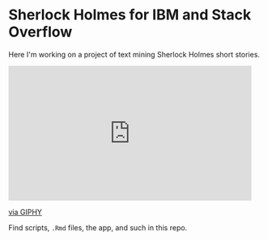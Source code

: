 # Sherlock Holmes for IBM and Stack Overflow

Here I'm working on a project of text mining Sherlock Holmes short stories.

<iframe src="https://giphy.com/embed/3o7TKVSE5isogWqnwk" width="480" height="267" frameBorder="0" class="giphy-embed" allowFullScreen></iframe><p><a href="https://giphy.com/gifs/sherlock-3o7TKVSE5isogWqnwk">via GIPHY</a></p>

Find scripts, `.Rmd` files, the app, and such in this repo.


